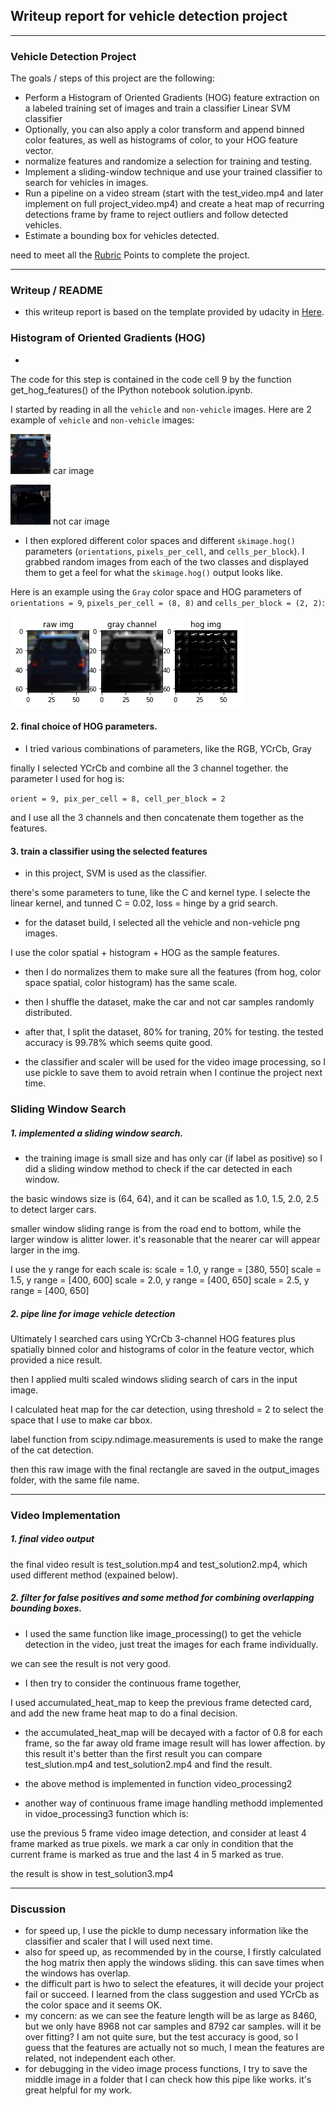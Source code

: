 ## Writeup report for vehicle detection project


---

### Vehicle Detection Project

The goals / steps of this project are the following:

* Perform a Histogram of Oriented Gradients (HOG) feature extraction on a labeled training set of images and train a classifier Linear SVM classifier
* Optionally, you can also apply a color transform and append binned color features, as well as histograms of color, to your HOG feature vector. 
* normalize features and randomize a selection for training and testing.
* Implement a sliding-window technique and use your trained classifier to search for vehicles in images.
* Run a pipeline on a video stream (start with the test_video.mp4 and later implement on full project_video.mp4) and create a heat map of recurring detections frame by frame to reject outliers and follow detected vehicles.
* Estimate a bounding box for vehicles detected.

[//]: # (Image References)
[image1]: ./examples/car_not_car.png
[image2]: ./examples/HOG_example.jpg
[image3]: ./examples/sliding_windows.jpg
[image4]: ./examples/sliding_window.jpg
[image5]: ./examples/bboxes_and_heat.png
[image6]: ./examples/labels_map.png
[image7]: ./examples/output_bboxes.png
[video1]: ./project_video.mp4

need to meet all the [Rubric](https://review.udacity.com/#!/rubrics/513/view) Points to complete the project.

---

### Writeup / README

* this writeup report is based on the template provided by udacity in [Here](https://github.com/udacity/CarND-Vehicle-Detection/blob/master/writeup_template.md).


### Histogram of Oriented Gradients (HOG)
* 
The code for this step is contained in the code cell 9 by the function get_hog_features() of the IPython notebook solution.ipynb.

I started by reading in all the `vehicle` and `non-vehicle` images.  Here are 2  example of `vehicle` and `non-vehicle` images:

![car img](examples/car_templates/3.jpeg)
car image

![not car img](examples/notcar_templates/extra34_144.jpeg)
not car image

* I then explored different color spaces and different `skimage.hog()` parameters (`orientations`, `pixels_per_cell`, and `cells_per_block`).  I grabbed random images from each of the two classes and displayed them to get a feel for what the `skimage.hog()` output looks like.

Here is an example using the `Gray` color space and HOG parameters of `orientations = 9`, `pixels_per_cell = (8, 8)` and `cells_per_block = (2, 2)`:


![car hog image](examples/car_hog.png)


#### 2. final choice of HOG parameters.

* I tried various combinations of parameters, like the RGB, YCrCb, Gray

finally I selected YCrCb and combine all the 3 channel together.
the parameter I used for hog is:

`orient = 9, pix_per_cell = 8, cell_per_block = 2 `

and I use all the 3 channels and then concatenate them together as the features.


#### 3. train a classifier using the selected features

* in this project, SVM is used as the classifier.

there's some parameters to tune, like the C and kernel type.
I selecte the linear kernel, and tunned C = 0.02, loss = hinge
by a grid search.


* for the dataset build, I selected all the vehicle and non-vehicle png images.

I use the color spatial + histogram + HOG as the sample features.

* then I do normalizes them to make sure all the features (from hog, color space spatial, color histogram) has the same scale.

* then I shuffle the dataset, make the car and not car samples randomly distributed.

* after that, I split the dataset, 80% for traning, 20% for testing.
the tested accuracy is 99.78% which seems quite good.

* the classifier and scaler will be used for the video image processing,
so I use pickle to save them to avoid retrain when I continue the project next time.


### Sliding Window Search

##### 1.  implemented a sliding window search.

* the training image is small size and has only car (if label as positive)
so I did a sliding window method to check if the car detected in each window.

the basic windows size  is (64, 64), and it can be scalled as 1.0, 1.5, 2.0, 2.5 to detect larger cars.

smaller window sliding range is from the road end to bottom, while the larger window is alitter lower.
it's reasonable that the nearer car will appear larger in the img.

I use the y range for each scale is:
scale = 1.0, y range = [380, 550]
scale = 1.5, y range = [400, 600]
scale = 2.0, y range = [400, 650]
scale = 2.5, y range = [400, 650]

##### 2. pipe line for image vehicle detection


Ultimately I searched cars using YCrCb 3-channel HOG features plus spatially binned color and histograms of color in the feature vector, which provided a nice result.

then I applied multi scaled windows sliding search of cars in the  input image.

I calculated heat map for the car detection, using threshold = 2 to select the space that I use to make car bbox.

label function from scipy.ndimage.measurements is used to make the range of the cat detection.

then this raw image with the final rectangle are saved in the output_images folder, with the same file name.


---

### Video Implementation

##### 1. final video output
the final video result is test_solution.mp4 and test_solution2.mp4, which used different method (expained below).


##### 2. filter for false positives and some method for combining overlapping bounding boxes.

* I used the same function like image_processing() to get the vehicle detection in the video, just treat the images for each frame individually.

we can see the result is not very good.

* I then try to consider the continuous frame together,

I used accumulated_heat_map to keep the previous frame detected card, and add the new frame heat map to do a final decision.

* the accumulated_heat_map will be decayed with a factor of 0.8 for each frame, so the far away old frame image result will has lower affection.
by this result it's better than the first result
you can compare test_slution.mp4 and test_solution2.mp4 and find the result.

* the above method is implemented in function video_processing2

* another way of continuous frame image handling methodd implemented in vidoe_processing3 function which is:

use the previous 5 frame video image detection, and consider at least 4 frame marked as true pixels.
we mark a car only in condition that the current frame is marked as true and the last 4 in 5 marked as true.

the result is show in test_solution3.mp4


---

### Discussion

*  for speed up, I use the pickle to dump necessary information like the classifier and scaler that I will used next time.
* also for speed up, as recommended by in the course, I firstly calculated the hog matrix then apply the windows sliding.
this can save times when the windows has overlap.
*  the difficult part is hwo to select the efeatures, it will decide your project fail or succeed.
I learned from the class suggestion and used YCrCb as the color space and it seems OK.
* my concern: as we can see the feature length will be as large as 8460, but we only have 8968 not car samples and 8792 car samples.
 will it be over fitting? I am not quite sure, but the test accuracy is good, so I guess that the features are actually not so much,
I mean the features are related, not independent each other.
* for debugging in the video image process functions, I try to save the middle image in a folder that I can check how this pipe like works.
it's great helpful for my work.
